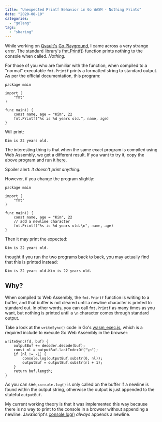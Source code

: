 ```yaml
---
title: "Unexpected Printf Behavior in Go WASM - Nothing Prints"
date: "2020-08-10"
categories: 
  - "golang"
tags: 
  - "sharing"
---
```


While working on [Qvault's](https://qvault.io) [Go Playground](https://app.qvault.io/playground/go), I came across a very strange error. The standard library's [fmt.Printf()](https://golang.org/pkg/fmt/?m=all#Printf) function prints nothing to the console when called. _Nothing._

For those of you who are familiar with the function, when compiled to a "normal" executable `fmt.Printf` prints a formatted string to standard output. As per the official documentation, this program:

```
package main

import (
	"fmt"
)

func main() {
	const name, age = "Kim", 22
	fmt.Printf("%s is %d years old.", name, age)
}
```

Will print:

```
Kim is 22 years old.
```

The interesting thing is that when the same exact program is compiled using Web Assembly, we get a different result. If you want to try it, copy the above program and run it [here](https://app.qvault.io/playground/go).

Spoiler alert: _It doesn't print anything._

However, if you change the program slightly:

```
package main

import (
	"fmt"
)

func main() {
	const name, age = "Kim", 22
	// add a newline character
	fmt.Printf("%s is %d years old.\n", name, age)
}
```

Then it may print the expected:

```
Kim is 22 years old.
```

thought if you run the two programs back to back, you may actually find that this is printed instead:

```
Kim is 22 years old.Kim is 22 years old.
```

## Why?

When compiled to Web Assembly, the `fmt.Printf` function is writing to a buffer, and that buffer is not cleared until a newline character is printed to standard out. In other words, you can call `fmt.Printf` as many times as you want, but nothing is printed until a `\n` character comes through standard output.

Take a look at the `writeSync()` code in Go's [wasm\_exec.js](https://github.com/lane-c-wagner/classroom.qvault.io/blob/master/public/wasm_exec.js#L43), which is a required include to execute Go Web Assembly in the browser:

```
writeSync(fd, buf) {
	outputBuf += decoder.decode(buf);
	const nl = outputBuf.lastIndexOf("\n");
	if (nl != -1) {
		console.log(outputBuf.substr(0, nl));
		outputBuf = outputBuf.substr(nl + 1);
	}
	return buf.length;
}
```

As you can see, `console.log()` is only called on the buffer if a newline is found within the output string, otherwise the output is just appended to the stateful `outputBuf`.

My current working theory is that it was implemented this way because there is no way to print to the console in a browser without appending a newline. JavaScript's [console.log()](https://developer.mozilla.org/en-US/docs/Web/API/Console/log) _always_ appends a newline.
